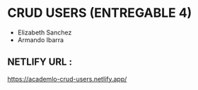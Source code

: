 # CRUD USERS (ENTREGABLE 4)

- Elizabeth Sanchez 
- Armando Ibarra

## NETLIFY URL :

https://academlo-crud-users.netlify.app/

